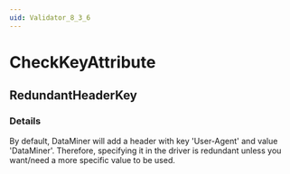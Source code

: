 ```yaml
---
uid: Validator_8_3_6
---
```


# CheckKeyAttribute

## RedundantHeaderKey

<!-- Description, Properties, ... sections are auto-generated. -->
<!-- REPLACE ME AUTO-GENERATION -->

### Details

By default, DataMiner will add a header with key 'User-Agent' and value 'DataMiner'.
Therefore, specifying it in the driver is redundant unless you want/need a more specific value to be used.

<!-- Uncomment to add example code -->
<!--### Example code-->
